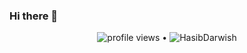 ### Hi there 👋

<!--
**HasibDarwish/HasibDarwish** is a ✨ _special_ ✨ repository because its `README.md` (this file) appears on your GitHub profile.
<p align="center">

</p>
Here are some ideas to get you started:

- 🔭 I’m currently working on ...
- 🌱 I’m currently learning ...
- 👯 I’m looking to collaborate on ...
- 🤔 I’m looking for help with ...
- 💬 Ask me about ...
- 📫 How to reach me: ...
- 😄 Pronouns: ...
- ⚡ Fun fact: ...
-->

<p align="center">
  <img src="https://gpvc.arturio.dev/HasibDarwish" alt="profile views"> •  
  <img src="https://komarev.com/ghpvc/?username=HasibDarwish&style=plastic&label=Repository+View" alt="HasibDarwish" />
</p>
